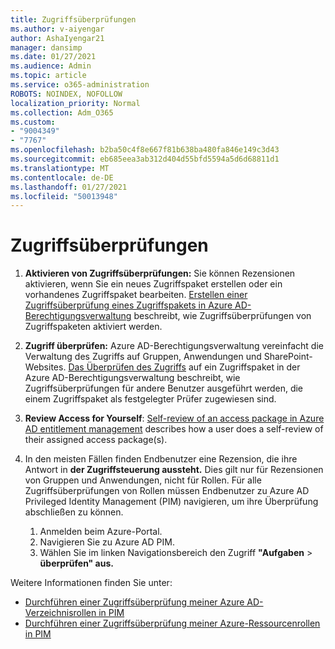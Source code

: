 ```yaml
---
title: Zugriffsüberprüfungen
ms.author: v-aiyengar
author: AshaIyengar21
manager: dansimp
ms.date: 01/27/2021
ms.audience: Admin
ms.topic: article
ms.service: o365-administration
ROBOTS: NOINDEX, NOFOLLOW
localization_priority: Normal
ms.collection: Adm_O365
ms.custom:
- "9004349"
- "7767"
ms.openlocfilehash: b2ba50c4f8e667f81b638ba480fa846e149c3d43
ms.sourcegitcommit: eb685eea3ab312d404d55bfd5594a5d6d68811d1
ms.translationtype: MT
ms.contentlocale: de-DE
ms.lasthandoff: 01/27/2021
ms.locfileid: "50013948"
---
```

# <a name="access-reviews"></a>Zugriffsüberprüfungen

1. **Aktivieren von Zugriffsüberprüfungen:** Sie können Rezensionen aktivieren, wenn Sie ein neues Zugriffspaket erstellen oder ein vorhandenes Zugriffspaket bearbeiten. [Erstellen einer Zugriffsüberprüfung eines Zugriffspakets in Azure AD-Berechtigungsverwaltung](https://docs.microsoft.com/azure/active-directory/governance/entitlement-management-access-reviews-create) beschreibt, wie Zugriffsüberprüfungen von Zugriffspaketen aktiviert werden.

1. **Zugriff überprüfen:** Azure AD-Berechtigungsverwaltung vereinfacht die Verwaltung des Zugriffs auf Gruppen, Anwendungen und SharePoint-Websites. [Das Überprüfen des Zugriffs](https://docs.microsoft.com/azure/active-directory/governance/entitlement-management-access-reviews-create) auf ein Zugriffspaket in der Azure AD-Berechtigungsverwaltung beschreibt, wie Zugriffsüberprüfungen für andere Benutzer ausgeführt werden, die einem Zugriffspaket als festgelegter Prüfer zugewiesen sind.

1. **Review Access for Yourself**: [Self-review of an access package in Azure AD entitlement management](https://docs.microsoft.com/azure/active-directory/governance/entitlement-management-access-reviews-self-review) describes how a user does a self-review of their assigned access package(s).

1. In den meisten Fällen finden Endbenutzer eine Rezension, die ihre Antwort in **der Zugriffsteuerung aussteht.** Dies gilt nur für Rezensionen von Gruppen und Anwendungen, nicht für Rollen. Für alle Zugriffsüberprüfungen von Rollen müssen Endbenutzer zu Azure AD Privileged Identity Management (PIM) navigieren, um ihre Überprüfung abschließen zu können.

    1. Anmelden beim Azure-Portal.
    2. Navigieren Sie zu Azure AD PIM.
    3. Wählen Sie im linken Navigationsbereich den Zugriff **"Aufgaben**  >  **überprüfen" aus.**
    
Weitere Informationen finden Sie unter:

- [Durchführen einer Zugriffsüberprüfung meiner Azure AD-Verzeichnisrollen in PIM ](https://docs.microsoft.com/azure/active-directory/privileged-identity-management/pim-how-to-perform-security-review/)
- [Durchführen einer Zugriffsüberprüfung meiner Azure-Ressourcenrollen in PIM](https://docs.microsoft.com/azure/active-directory/privileged-identity-management/pim-resource-roles-perform-access-review/)